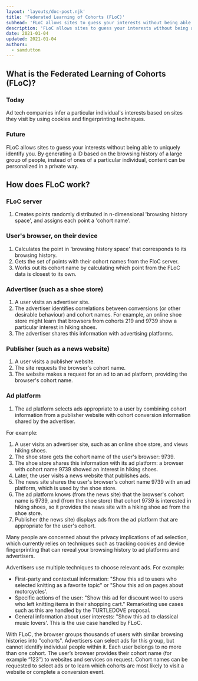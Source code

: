 ```yaml
---
layout: 'layouts/doc-post.njk'
title: 'Federated Learning of Cohorts (FLoC)'
subhead: 'FLoC allows sites to guess your interests without being able to uniquely identify you.'
description: 'FLoC allows sites to guess your interests without being able to uniquely identify you. By generating a ID based on the browsing history of a large group of people, instead of ones of a particular individual, content can be personalized in a private way.'
date: 2021-01-04
updated: 2021-01-04
authors:
  - samdutton
---
```


## What is the Federated Learning of Cohorts (FLoC)?

### Today
Ad tech companies infer a particular individual's interests based on sites they visit by using cookies and fingerprinting techniques.

### Future
FLoC allows sites to guess your interests without being able to uniquely identify you. By generating a ID based on the browsing history of a large group of people, instead of ones of a particular individual, content can be personalized in a private way.

## How does FLoC work?

### FLoC server
1. Creates points randomly distributed in n-dimensional 'browsing history space', and assigns each point a 'cohort name'.


### User's browser, on their device
1. Calculates the point in 'browsing history space' that corresponds to its browsing history.
1. Gets the set of points with their cohort names from the FloC server.
1. Works out its cohort name by calculating which point from the FLoC data is closest to its own.


### Advertiser (such as a shoe store)
1. A user visits an advertiser site.
1. The advertiser identifies correlations between conversions (or other desirable behaviour) and cohort names. For example, an online shoe store might learn that browsers from cohorts 219 and 9739 show a particular interest in hiking shoes. 
1. The advertiser shares this information with advertising platforms.


### Publisher (such as a news website)
1. A user visits a publisher website.
1. The site requests the browser's cohort name.  
1. The website makes a request for an ad to an ad platform, providing the browser's cohort name.


### Ad platform
1. The ad platform selects ads appropriate to a user by combining cohort information from a publisher website with cohort conversion information shared by the advertiser. 

For example:
1. A user visits an advertiser site, such as an online shoe store, and views hiking shoes.
1. The shoe store gets the cohort name of the user's browser: 9739.
1. The shoe store shares this information with its ad platform: a browser with cohort name 9739 showed an interest in hiking shoes.
1. Later, the user visits a news website that publishes ads.
1. The news site shares the user's browser's cohort name 9739 with an ad platform, which is used by the shoe store.
1. The ad platform knows (from the news site) that the browser's cohort name is 9739, and (from the shoe store) that cohort 9739 is interested in hiking shoes, so it provides the news site with a hiking shoe ad from the shoe store.
1. Publisher (the news site) displays ads from the ad platform that are appropriate for the user's cohort.

Many people are concerned about the privacy implications of ad selection, which currently relies on techniques such as tracking cookies and device fingerprinting that can reveal your browsing history to ad platforms and advertisers.

Advertisers use multiple techniques to choose relevant ads. For example:
* First-party and contextual information: "Show this ad to users who selected knitting as a favorite topic" or "Show this ad on pages about motorcycles'.
* Specific actions of the user: "Show this ad for discount wool to users who left knitting items in their shopping cart." Remarketing use cases such as this are handled by the TURTLEDOVE proposal.
* General information about user interests: "Show this ad to classical music lovers'. This is the use case handled by FLoC.

With FLoC, the browser groups thousands of users with similar browsing histories into "cohorts". Advertisers can select ads for this group, but cannot identify individual people within it. Each user belongs to no more than one cohort. The user’s browser provides their cohort name (for example “123”) to websites and services on request. Cohort names can be requested to select ads or to learn which cohorts are most likely to visit a website or complete a conversion event.
